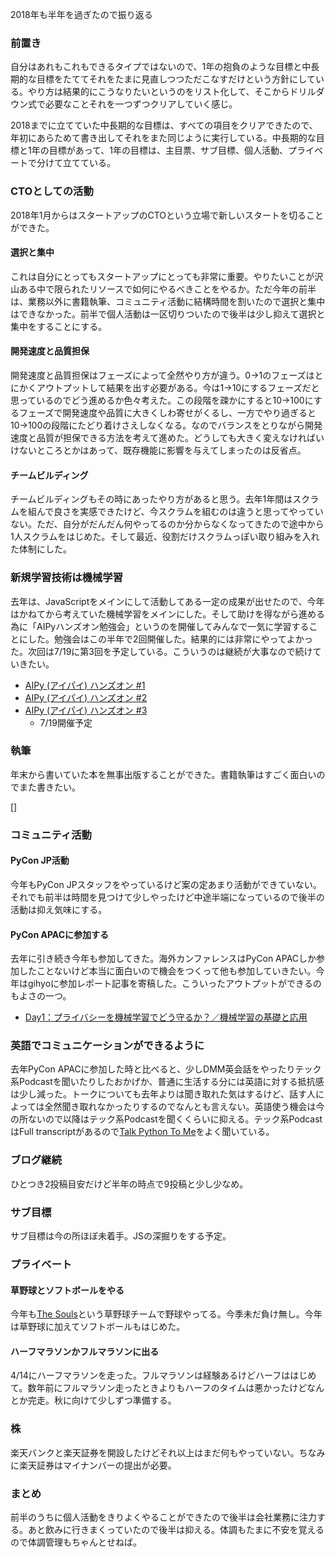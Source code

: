 2018年も半年を過ぎたので振り返る

### 前置き

自分はあれもこれもできるタイプではないので、1年の抱負のような目標と中長期的な目標をたててそれをたまに見直しつつただこなすだけという方針にしている。やり方は結果的にこうなりたいというのをリスト化して、そこからドリルダウン式で必要なことそれを一つずつクリアしていく感じ。

2018までに立てていた中長期的な目標は、すべての項目をクリアできたので、年初にあらためて書き出してそれをまた同じように実行している。中長期的な目標と1年の目標があって、1年の目標は、主目票、サブ目標、個人活動、プライベートで分けて立てている。

### CTOとしての活動

2018年1月からはスタートアップのCTOという立場で新しいスタートを切ることができた。

#### 選択と集中

これは自分にとってもスタートアップにとっても非常に重要。やりたいことが沢山ある中で限られたリソースで如何にやるべきことをやるか。ただ今年の前半は、業務以外に書籍執筆、コミュニティ活動に結構時間を割いたので選択と集中はできなかった。前半で個人活動は一区切りついたので後半は少し抑えて選択と集中をすることにする。

#### 開発速度と品質担保

開発速度と品質担保はフェーズによって全然やり方が違う。0→1のフェーズはとにかくアウトプットして結果を出す必要がある。今は1→10にするフェーズだと思っているのでどう進めるか色々考えた。この段階を疎かにすると10→100にするフェーズで開発速度や品質に大きくしわ寄せがくるし、一方でやり過ぎると10→100の段階にたどり着けさえしなくなる。なのでバランスをとりながら開発速度と品質が担保できる方法を考えて進めた。どうしても大きく変えなければいけないところとかはあって、既存機能に影響を与えてしまったのは反省点。

#### チームビルディング

チームビルディングもその時にあったやり方があると思う。去年1年間はスクラムを組んで良さを実感できたけど、今スクラムを組むのは違うと思ってやっていない。ただ、自分がだんだん何やってるのか分からなくなってきたので途中から1人スクラムをはじめた。そして最近、役割だけスクラムっぽい取り組みを入れた体制にした。

### 新規学習技術は機械学習

去年は、JavaScriptをメインにして活動してある一定の成果が出せたので、今年はかねてから考えていた機械学習をメインにした。そして助けを得ながら進める為に「AIPyハンズオン勉強会」というのを開催してみんなで一気に学習することにした。勉強会はこの半年で2回開催した。結果的には非常にやってよかった。次回は7/19に第3回を予定している。こういうのは継続が大事なので続けていきたい。

- [AIPy (アイパイ) ハンズオン #1](https://connpass.com/event/67216/)
- [AIPy (アイパイ) ハンズオン #2](https://aipy.connpass.com/event/85898/)
- [AIPy (アイパイ) ハンズオン #3](https://aipy.connpass.com/event/92766/)
    - 7/19開催予定

### 執筆

年末から書いていた本を無事出版することができた。書籍執筆はすごく面白いのでまた書きたい。

[]

### コミュニティ活動

#### PyCon JP活動

今年もPyCon JPスタッフをやっているけど案の定あまり活動ができていない。それでも前半は時間を見つけて少しやったけど中途半端になっているので後半の活動は抑え気味にする。

#### PyCon APACに参加する

去年に引き続き今年も参加してきた。海外カンファレンスはPyCon APACしか参加したことないけど本当に面白いので機会をつくって他も参加していきたい。今年はgihyoに参加レポート記事を寄稿した。こういったアウトプットができるのもよさの一つ。

- [Day1：プライバシーを機械学習でどう守るか？／機械学習の基礎と応用](http://gihyo.jp/news/report/01/pycon-apac2018/0001)

### 英語でコミュニケーションができるように

去年PyCon APACに参加した時と比べると、少しDMM英会話をやったりテック系Podcastを聞いたりしたおかげか、普通に生活する分には英語に対する抵抗感は少し減った。トークについても去年よりは聞き取れた気はするけど、話す人によっては全然聞き取れなかったりするのでなんとも言えない。英語使う機会は今の所ないので以降はテック系Podcastを聞くくらいに抑える。テック系PodcastはFull transcriptがあるので[Talk Python To Me](https://talkpython.fm/)をよく聞いている。

### ブログ継続

ひとつき2投稿目安だけど半年の時点で9投稿と少し少なめ。

### サブ目標

サブ目標は今の所ほぼ未着手。JSの深掘りをする予定。

### プライベート

#### 草野球とソフトボールをやる

今年も[The Souls](http://www.ikz.jp/websbfs/scorebook.cgi?ikzhp=souls88)という草野球チームで野球やってる。今季未だ負け無し。今年は草野球に加えてソフトボールもはじめた。

#### ハーフマラソンかフルマラソンに出る

4/14にハーフマラソンを走った。フルマラソンは経験あるけどハーフははじめて。数年前にフルマラソン走ったときよりもハーフのタイムは悪かったけどなんとか完走。秋に向けて少しずつ準備する。

### 株

楽天バンクと楽天証券を開設したけどそれ以上はまだ何もやっていない。ちなみに楽天証券はマイナンバーの提出が必要。

### まとめ

前半のうちに個人活動をきりよくやることができたので後半は会社業務に注力する。あと飲みに行きまくっていたので後半は抑える。体調もたまに不安を覚えるので体調管理もちゃんとせねば。

